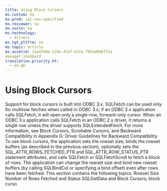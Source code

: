 ```yaml
---
title: Using Block Cursors
ms.custom: na
ms.prod: sql-non-specified
ms.reviewer: na
ms.suite: na
ms.technology: 
  - drivers
ms.tgt_pltfrm: na
ms.topic: article
ms.assetid: 2aad7d6b-216e-47e7-b3cb-f95ad096f21a
manager:jhubbard
translation.priority.ht: 
  - en-gb
---
```

# Using Block Cursors
<?xml version="1.0" encoding="utf-8"?>
<developerConceptualDocument xmlns="http://ddue.schemas.microsoft.com/authoring/2003/5" xmlns:xlink="http://www.w3.org/1999/xlink" xmlns:xsi="http://www.w3.org/2001/XMLSchema-instance" xsi:schemaLocation="http://ddue.schemas.microsoft.com/authoring/2003/5 http://dduestorage.blob.core.windows.net/ddueschema/developer.xsd">
  <introduction>
    <para>Support for block cursors is built into ODBC 3.<legacyItalic>x</legacyItalic>. <legacyBold>SQLFetch</legacyBold> can be used only for multirow fetches when called in ODBC 3.<legacyItalic>x</legacyItalic>; if an ODBC 2.<legacyItalic>x</legacyItalic> application calls <legacyBold>SQLFetch</legacyBold>, it will open only a single-row, forward-only cursor. When an ODBC 3.<legacyItalic>x</legacyItalic> application calls <legacyBold>SQLFetch</legacyBold> in an ODBC 2.<legacyItalic>x</legacyItalic> driver, it returns a single row unless the driver supports <legacyBold>SQLExtendedFetch</legacyBold>. For more information, see <legacyLink xlink:href="d9d271f6-d2d9-49b9-a365-4909ca06caae">Block Cursors, Scrollable Cursors, and Backward Compatibility</legacyLink> in Appendix G: Driver Guidelines for Backward Compatibility.</para>
    <para>To use block cursors, the application sets the rowset size, binds the rowset buffers (as described in the previous section), optionally sets the SQL_ATTR_ROWS_FETCHED_PTR and SQL_ATTR_ROW_STATUS_PTR statement attributes, and calls <legacyBold>SQLFetch</legacyBold> or <legacyBold>SQLFetchScroll</legacyBold> to fetch a block of rows. The application can change the rowset size and bind new rowset buffers (by calling <legacyBold>SQLBindCol</legacyBold> or specifying a bind offset) even after rows have been fetched.</para>
    <para>This section contains the following topics.  </para>
    <list class="bullet">
      <listItem>
        <para>             <legacyLink xlink:href="60366ae8-175c-456a-ae5e-bdd860786911">Rowset Size</legacyLink>           </para>
      </listItem>
      <listItem>
        <para>             <legacyLink xlink:href="a069b979-5108-4905-932f-8ae8e7905ff2">Number of Rows Fetched and Status</legacyLink>           </para>
      </listItem>
      <listItem>
        <para>             <legacyLink xlink:href="12599cdc-7725-4faf-bcae-e163ea0f5851">SQLGetData and Block Cursors; block curso</legacyLink>           </para>
      </listItem>
    </list>
  </introduction>
  <relatedTopics />
</developerConceptualDocument>